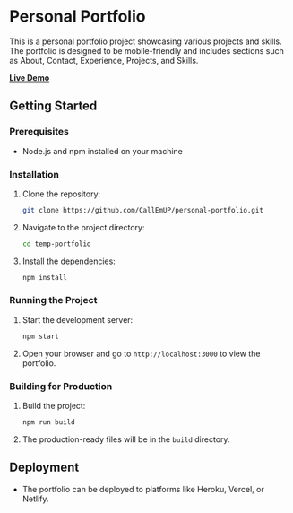 # Personal Portfolio

This is a personal portfolio project showcasing various projects and skills. The portfolio is designed to be mobile-friendly and includes sections such as About, Contact, Experience, Projects, and Skills.

**[Live Demo](https://trentonvonH.com)**

## Getting Started

### Prerequisites
- Node.js and npm installed on your machine

### Installation
1. Clone the repository:
   ```bash
   git clone https://github.com/CallEmUP/personal-portfolio.git
   ```
2. Navigate to the project directory:
   ```bash
   cd temp-portfolio
   ```
3. Install the dependencies:
   ```bash
   npm install
   ```

### Running the Project
1. Start the development server:
   ```bash
   npm start
   ```
2. Open your browser and go to `http://localhost:3000` to view the portfolio.

### Building for Production
1. Build the project:
   ```bash
   npm run build
   ```
2. The production-ready files will be in the `build` directory.

## Deployment
- The portfolio can be deployed to platforms like Heroku, Vercel, or Netlify.